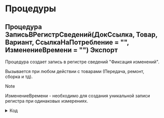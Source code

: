 # Процедуры

## Процедура ЗаписьВРегистрСведений(ДокСсылка, Товар, Вариант, СсылкаНаПотребление = "", ИзменениеВремени = "") Экспорт 
Процедура создает запись в регистре сведений "Фиксация изменений". 

Вызывается при любом действии с товарами (Передача, ремонт, сборка и тд).

> [!NOTE]
> ИзменениеВремени - необходимо для создания уникальной записи регистра при одинаковых измерениях.
 
<details>
<summary> Код </summary>
        
        НаборЗаписей = РегистрыСведений.ФиксацияИзменений.СоздатьНаборЗаписей();
        НаборЗаписей.Отбор.Регистратор.Установить(ДокСсылка); 
        НаборЗаписей.Прочитать();
        НоваяЗапись = НаборЗаписей.Добавить();
        Если ТипЗнч(ИзменениеВремени) = Тип("Число") Тогда
        	НоваяЗапись.Дата = ТекущаяДата() - ИзменениеВремени;
        Иначе	
        	НоваяЗапись.Дата = ТекущаяДата();
        КонецЕсли;
        НоваяЗапись.СерийныйНомер = Товар.СерийныйНомер;
        НоваяЗапись.Количество = Товар.Количество;
        НоваяЗапись.Номенклатура = Товар.Номенклатура;
        Если СсылкаНаПотребление = "" ИЛИ  ТипЗнч(ИзменениеВремени) = Тип("Число") Тогда 
        	НоваяЗапись.ДокументыРедактирования = Документы.ВнутреннееПотребление.ПустаяСсылка();
        Иначе
        	НоваяЗапись.ДокументыРедактирования = СсылкаНаПотребление;
        КонецЕсли;
        Если Вариант = "Передача" Тогда
        	НоваяЗапись.Статус = Перечисления.ВариантыСкладскогоУчета.ПередалиВЭксплуатацию;
        ИначеЕсли Вариант = "Списание" Тогда
        	НоваяЗапись.Статус = Перечисления.ВариантыСкладскогоУчета.СписалиНаРасходы;
        ИначеЕсли Вариант = "ОтработанРанее" Тогда
        	НоваяЗапись.Статус = Перечисления.ВариантыСкладскогоУчета.ОтработанРанее;
        ИначеЕсли Вариант = "Отменили" Тогда
        	НоваяЗапись.Статус = Перечисления.ВариантыСкладскогоУчета.Отменили;
        ИначеЕсли Вариант = "ВернулиИзЭксплуатации" Тогда
        	НоваяЗапись.Статус = Перечисления.ВариантыСкладскогоУчета.ВернулиИзЭксплуатации;
        ИначеЕсли Вариант = "ВернулиОтработанРанее" Тогда 
        	НоваяЗапись.Статус = Перечисления.ВариантыСкладскогоУчета.Вернули_ОтработанРанее;
        ИначеЕсли Вариант = "ИспользовалиДляСборки" Тогда
        	НоваяЗапись.Статус = Перечисления.ВариантыСкладскогоУчета.ИспользовалиДляСборки;
        ИначеЕсли Вариант = "СписалиНаРасходы_Ремонт" Тогда
        	НоваяЗапись.Статус = Перечисления.ВариантыСкладскогоУчета.СписалиНаРасходы_Ремонт;
        КонецЕсли;
        Если НЕ ТипЗнч(ДокСсылка) = Тип("ДокументСсылка.СборкаТоваров") Тогда		
        	НоваяЗапись.ФИО  = ДокСсылка.ФИО;    
        КонецЕсли;
        НоваяЗапись.ТекущийПользователь = Пользователи.ТекущийПользователь(); 
        НаборЗаписей.Записать();
</details>

